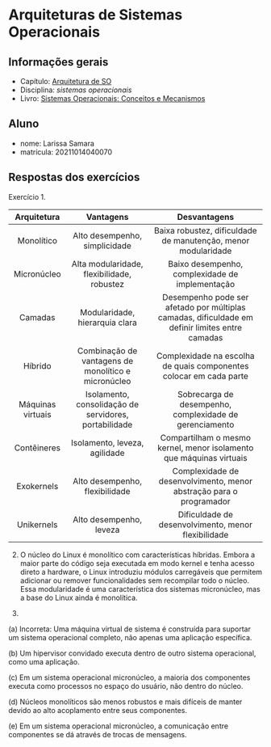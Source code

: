 # Arquiteturas de Sistemas Operacionais

## Informações gerais

- Capítulo: [Arquitetura de SO](https://wiki.inf.ufpr.br/maziero/lib/exe/fetch.php?media=socm:socm-03.pdf)
- Disciplina: *sistemas operacionais*
- Livro: [Sistemas Operacionais: Conceitos e Mecanismos](https://wiki.inf.ufpr.br/maziero/doku.php?id=socm:start)

## Aluno

- nome: Larissa Samara
- matrícula: 20211014040070

## Respostas dos exercícios

Exercício 
1. 

|**Arquitetura**| **Vantagens**| **Desvantagens**|
| :-----------------: | :-----------------: | :-----------------: | 
|Monolítico |Alto desempenho, simplicidade|Baixa robustez, dificuldade de manutenção, menor modularidade|
|Micronúcleo  | Alta modularidade, flexibilidade, robustez |	Baixo desempenho, complexidade de implementação|
|Camadas | Modularidade, hierarquia clara	|Desempenho pode ser afetado por múltiplas camadas, dificuldade em definir limites entre camadas|
| Híbrido       |      Combinação de vantagens de monolítico e micronúcleo	| Complexidade na escolha de quais componentes colocar em cada parte|
|Máquinas virtuais	|  Isolamento, consolidação de servidores, portabilidade	|Sobrecarga de desempenho, complexidade de gerenciamento|
|Contêineres  |   Isolamento, leveza, agilidade	|Compartilham o mesmo kernel, menor isolamento que máquinas virtuais|
|Exokernels |Alto desempenho, flexibilidade	|Complexidade de desenvolvimento, menor abstração para o programador|
|Unikernels |Alto desempenho, leveza	|Dificuldade de desenvolvimento, menor flexibilidade|

2. O núcleo do Linux é monolítico com características híbridas. Embora a maior parte do código seja executada em modo kernel e tenha acesso direto a hardware, o Linux introduziu módulos carregáveis que permitem adicionar ou remover funcionalidades sem recompilar todo o núcleo. Essa modularidade é uma característica dos sistemas micronúcleo, mas a base do Linux ainda é monolítica.

3. 
(a) Incorreta: Uma máquina virtual de sistema é construída para suportar um sistema operacional completo, não apenas uma aplicação específica.

(b) Um hipervisor convidado executa dentro de outro sistema operacional, como uma aplicação.

(c) Em um sistema operacional micronúcleo, a maioria dos componentes executa como processos no espaço do usuário, não dentro do núcleo.

(d) Núcleos monolíticos são menos robustos e mais difíceis de manter devido ao alto acoplamento entre seus componentes.

(e) Em um sistema operacional micronúcleo, a comunicação entre componentes se dá através de trocas de mensagens.
